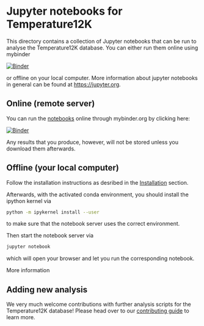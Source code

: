 # Jupyter notebooks for Temperature12K

This directory contains a collection of Jupyter notebooks that can be run to
analyse the Temperature12K database. You can either run them online using mybinder

[![Binder](https://mybinder.org/badge_logo.svg)](https://mybinder.org/v2/gh/Chilipp/Temperature12K-Analysis/master)

or offline on your local computer. More information about jupyter notebooks in
general can be found at https://jupyter.org.

## Online (remote server)
You can run the [notebooks](notebooks) online through mybinder.org by clicking
here:

[![Binder](https://mybinder.org/badge_logo.svg)](https://mybinder.org/v2/gh/Chilipp/Temperature12K-Analysis/master)

Any results that you produce, however, will not be stored unless you download
them afterwards.

## Offline (your local computer)
Follow the installation instructions as desribed in the
[Installation](../README.md#installation) section.

Afterwards, with the activated conda environment, you should install the
ipython kernel via

```bash
python -m ipykernel install --user
```

to make sure that the notebook server uses the correct environment.

Then start the notebook server via

```bash
jupyter notebook
```

which will open your browser and let you run the corresponding notebook.

More information

## Adding new analysis
We very much welcome contributions with further analysis scripts for the
Temperature12K database! Please head over to our
[contributing guide](../CONTRIBUTING.md#adding-new-analysis-notebooks) to
learn more.
